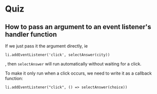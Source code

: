 # Quiz

## How to pass an argument to an event listener's handler function

If we just pass it the argument directly, ie

```
li.addEventListener('click', selectAnswer(city))
```

, then `selectAnswer` will run automatically without waiting for a click.

To make it only run when a click occurs, we need to write it as a callback function:

```
li.addEventListener("click", () => selectAnswer(choice))
```
